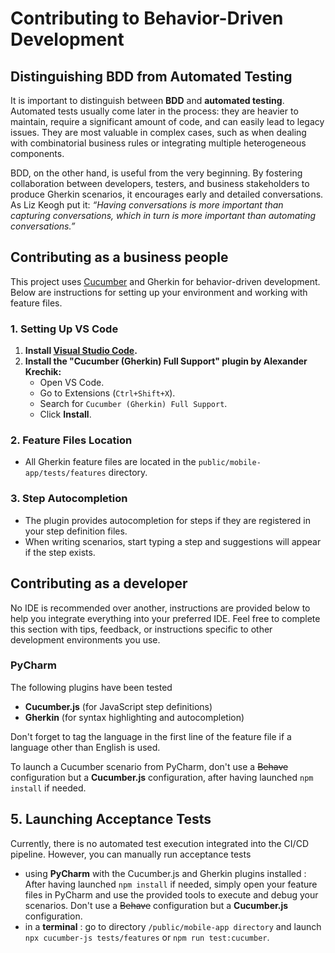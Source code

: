 # Contributing to Behavior-Driven Development

## Distinguishing BDD from Automated Testing
It is important to distinguish between **BDD** and **automated testing**. Automated tests usually come later in the process: they are heavier to maintain, require a significant amount of code, and can easily lead to legacy issues. They are most valuable in complex cases, such as when dealing with combinatorial business rules or integrating multiple heterogeneous components.  

BDD, on the other hand, is useful from the very beginning. By fostering collaboration between developers, testers, and business stakeholders to produce Gherkin scenarios, it encourages early and detailed conversations. As Liz Keogh put it: *“Having conversations is more important than capturing conversations, which in turn is more important than automating conversations.”*  

## Contributing as a business people

This project uses [Cucumber](https://cucumber.io/) and Gherkin for behavior-driven development. Below are instructions for setting up your environment and working with feature files.

### 1. Setting Up VS Code

1. **Install [Visual Studio Code](https://code.visualstudio.com/).**
2. **Install the "Cucumber (Gherkin) Full Support" plugin by Alexander Krechik:**
    - Open VS Code.
    - Go to Extensions (`Ctrl+Shift+X`).
    - Search for `Cucumber (Gherkin) Full Support`.
    - Click **Install**.

### 2. Feature Files Location

- All Gherkin feature files are located in the `public/mobile-app/tests/features` directory.

### 3. Step Autocompletion

- The plugin provides autocompletion for steps if they are registered in your step definition files.
- When writing scenarios, start typing a step and suggestions will appear if the step exists.

## Contributing as a developer

No IDE is recommended over another, instructions are provided below to help you 
integrate everything into your preferred IDE. Feel free to complete this section with tips, feedback, or 
instructions specific to other development environments you use. 

### PyCharm

The following plugins have been tested

- **Cucumber.js** (for JavaScript step definitions)
- **Gherkin** (for syntax highlighting and autocompletion)

Don't forget to tag the language in the first line of the feature file if a language other than English is used.

To launch a Cucumber scenario from PyCharm, don't use a ~~Behave~~ configuration but a **Cucumber.js** configuration, 
after having launched `npm install` if needed.

## 5. Launching Acceptance Tests

Currently, there is no automated test execution integrated into the CI/CD pipeline. However, you can manually run acceptance tests 
- using **PyCharm** with the Cucumber.js and Gherkin plugins installed : After having launched `npm install` if needed, simply open your feature files in PyCharm and use the provided tools to execute and debug your scenarios. Don't use a ~~Behave~~ configuration but a **Cucumber.js** configuration.
- in a **terminal** : go to directory `/public/mobile-app directory` and launch `npx cucumber-js tests/features` or `npm run test:cucumber`.
